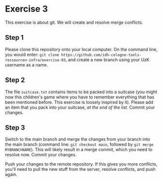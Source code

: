 # Exercise 3

This exercise is about git. We will create and resolve merge conflicts.

## Step 1

Please clone this repository onto your local computer. On the command line, you would enter: `git clone https://github.com/idh-cologne-tools-ressourcen-infra/exercise-03`, and create a new branch using your UzK username as a name.

## Step 2
The file `suitcase.txt` contains items to be packed into a suitcase (you might now this children's game where you have to remember everything that has been mentioned before. This exercise is loosely inspired by it). Please add an item that you pack into your suitcase, *at the end of the list*. Commit your changes.

## Step 3

Switch to the main branch and merge the changes from your branch into the main branch (command line: `git checkout main`, followed by `git merge MYBRANCHNAME`). This will likely result in a merge commit, which you need to resolve now. Commit your changes.

Push your changes to the remote repository. If this gives you more conflicts, you'll need to pull the new stuff from the server, resolve conflicts, and push again.

